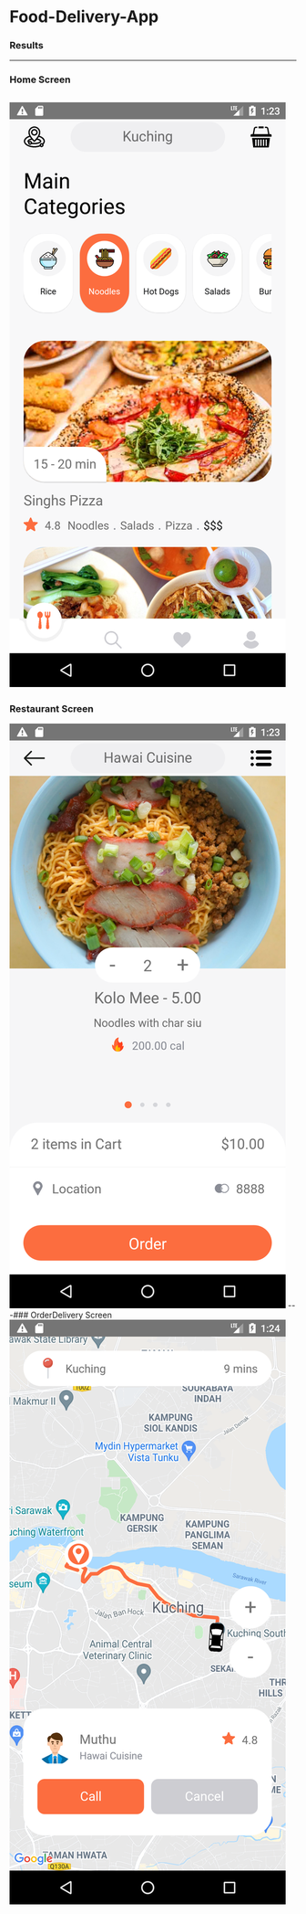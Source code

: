 # Food-Delivery-App

### Results
---
### Home Screen
![](https://github.com/techie-akki/Food-Delivery-App/blob/master/result/homescreen.png)
---
### Restaurant Screen
![](https://github.com/techie-akki/Food-Delivery-App/blob/master/result/restaurantscreen.png)
---### OrderDelivery Screen
![](https://github.com/techie-akki/Food-Delivery-App/blob/master/result/orderdeliveryscreen.png)
